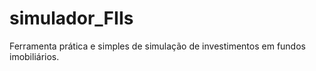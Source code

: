 # simulador_FIIs
Ferramenta prática e simples de simulação de investimentos em fundos imobiliários.
